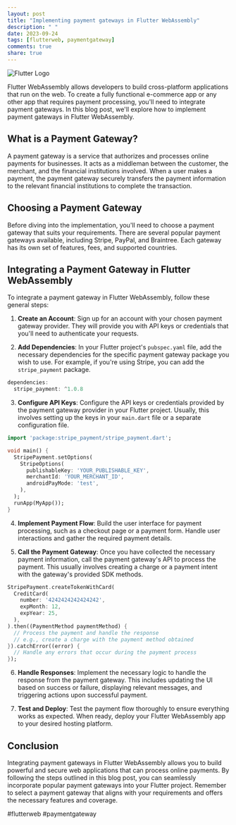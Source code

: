```yaml
---
layout: post
title: "Implementing payment gateways in Flutter WebAssembly"
description: " "
date: 2023-09-24
tags: [flutterweb, paymentgateway]
comments: true
share: true
---
```


![Flutter Logo](https://flutter.dev/images/flutter-mark-square-100.png)

Flutter WebAssembly allows developers to build cross-platform applications that run on the web. To create a fully functional e-commerce app or any other app that requires payment processing, you'll need to integrate payment gateways. In this blog post, we'll explore how to implement payment gateways in Flutter WebAssembly.

## What is a Payment Gateway?

A payment gateway is a service that authorizes and processes online payments for businesses. It acts as a middleman between the customer, the merchant, and the financial institutions involved. When a user makes a payment, the payment gateway securely transfers the payment information to the relevant financial institutions to complete the transaction.

## Choosing a Payment Gateway

Before diving into the implementation, you'll need to choose a payment gateway that suits your requirements. There are several popular payment gateways available, including Stripe, PayPal, and Braintree. Each gateway has its own set of features, fees, and supported countries.

## Integrating a Payment Gateway in Flutter WebAssembly

To integrate a payment gateway in Flutter WebAssembly, follow these general steps:

1. **Create an Account**: Sign up for an account with your chosen payment gateway provider. They will provide you with API keys or credentials that you'll need to authenticate your requests.

2. **Add Dependencies**: In your Flutter project's `pubspec.yaml` file, add the necessary dependencies for the specific payment gateway package you wish to use. For example, if you're using Stripe, you can add the `stripe_payment` package.

```dart
dependencies:
  stripe_payment: ^1.0.8
```

3. **Configure API Keys**: Configure the API keys or credentials provided by the payment gateway provider in your Flutter project. Usually, this involves setting up the keys in your `main.dart` file or a separate configuration file.

```dart
import 'package:stripe_payment/stripe_payment.dart';

void main() {
  StripePayment.setOptions(
    StripeOptions(
      publishableKey: 'YOUR_PUBLISHABLE_KEY',
      merchantId: 'YOUR_MERCHANT_ID',
      androidPayMode: 'test',
    ),
  );
  runApp(MyApp());
}
```

4. **Implement Payment Flow**: Build the user interface for payment processing, such as a checkout page or a payment form. Handle user interactions and gather the required payment details.

5. **Call the Payment Gateway**: Once you have collected the necessary payment information, call the payment gateway's API to process the payment. This usually involves creating a charge or a payment intent with the gateway's provided SDK methods.

```dart
StripePayment.createTokenWithCard(
  CreditCard(
    number: '4242424242424242',
    expMonth: 12,
    expYear: 25,
  ),
).then((PaymentMethod paymentMethod) {
  // Process the payment and handle the response
  // e.g., create a charge with the payment method obtained
}).catchError((error) {
  // Handle any errors that occur during the payment process
});
```

6. **Handle Responses**: Implement the necessary logic to handle the response from the payment gateway. This includes updating the UI based on success or failure, displaying relevant messages, and triggering actions upon successful payment.

7. **Test and Deploy**: Test the payment flow thoroughly to ensure everything works as expected. When ready, deploy your Flutter WebAssembly app to your desired hosting platform.

## Conclusion

Integrating payment gateways in Flutter WebAssembly allows you to build powerful and secure web applications that can process online payments. By following the steps outlined in this blog post, you can seamlessly incorporate popular payment gateways into your Flutter project. Remember to select a payment gateway that aligns with your requirements and offers the necessary features and coverage.

#flutterweb #paymentgateway